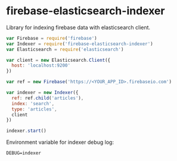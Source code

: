 # firebase-elasticsearch-indexer

Library for indexing firebase data with elasticsearch client.

```javascript
var Firebase = require('firebase')
var Indexer = require('firebase-elasticsearch-indexer')
var Elasticsearch = require('elasticsearch')

var client = new Elasticsearch.Client({
  host: 'localhost:9200'
})

var ref = new Firebase('https://<YOUR_APP_ID>.firebaseio.com')

var indexer = new Indexer({
  ref: ref.child('articles'),
  index: 'search',
  type: 'articles',
  client
})

indexer.start()
```

Environment variable for indexer debug log: 

```
DEBUG=indexer
```

